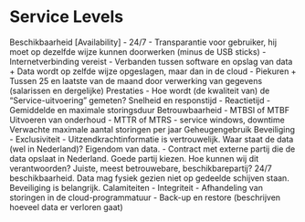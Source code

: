 # Service Levels

Beschikbaarheid [Availability]
	- 24/7
	- Transparantie voor gebruiker, hij moet op dezelfde wijze kunnen doorwerken (minus de USB sticks)
	- Internetverbinding vereist
	- Verbanden tussen software en opslag van data
		+ Data wordt op zelfde wijze opgeslagen, maar dan in de cloud
	- Piekuren
		+ Tussen 25 en laatste van de maand door verwerking van gegevens (salarissen en dergelijke)
Prestaties
	- Hoe wordt (de kwaliteit van) de “Service-uitvoering” gemeten?
Snelheid en responstijd
	- Reactietijd
	- Gemiddelde en maximale storingsduur
Betrouwbaarheid
	- MTBSI of MTBF
Uitvoeren van onderhoud
	- MTTR of MTRS
	- service windows, downtime
Verwachte maximale aantal storingen per jaar
Geheugengebruik
Beveiliging
	- Exclusiviteit
	- Uitzendkrachtinformatie is vertrouwelijk. Waar staat de data (wel in Nederland)? Eigendom van data.
		- Contract met externe partij die de data opslaat in Nederland. Goede partij kiezen. Hoe kunnen wij dit verantwoorden? Juiste, meest betrouwebare, beschikbarepartij? 24/7 beschikbaarheid. Data mag fysiek gezien niet op gedeelde schijven staan. Beveiliging is belangrijk.
Calamiteiten
	- Integriteit
	- Afhandeling van storingen in de cloud-programmatuur
	- Back-up en restore (beschrijven hoeveel data er verloren gaat)
